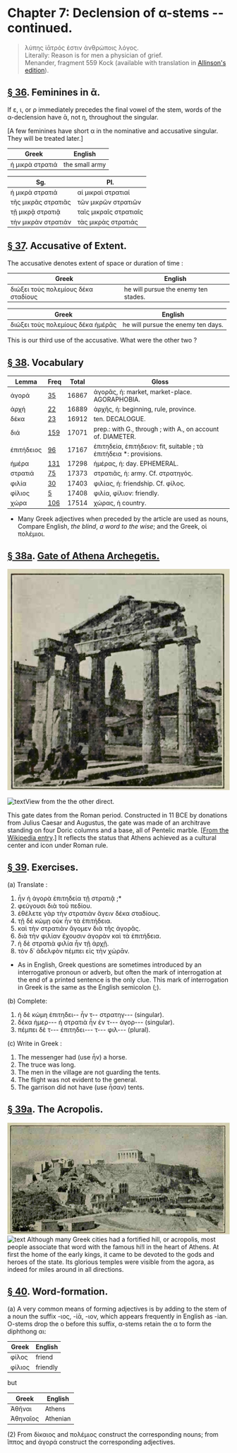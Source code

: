 # Chapter 7: Declension of α-stems -- continued.


>  λύπης ἰᾱτρός ἐστιν ἀνθρώποις λόγος.<br/>
>  Literally: Reason is for men a physician of grief.<br/>
<bibl>Menander, fragment 559 Kock (available with translation in [Allinson's edition](https://archive.org/details/menanderprincipa00menauoft/page/494/mode/2up)).
</bibl>




## [§ 36](#para36). Feminines in ᾱ.


If ε, ι, or ρ immediately precedes
the final vowel of the stem, words of the α-declension have
ᾱ, not η, throughout the singular.


[A few feminines have short α in the nominative and accusative singular.
They will be treated later.]


| Greek | English | 
| --- | -- | 
|  ἡ μικρὰ στρατιά  |  the small army  |


| Sg. | Pl. | 
| --- | --- 
| ἡ μικρὰ στρατιά | αἱ μικραὶ στρατιαί | 
| τῆς μικρᾶς στρατιᾶς | τῶν μικρῶν στρατιῶν | 
| τῇ μικρᾷ στρατιᾷ | ταῖς μικραῖς στρατιαῖς | 
| τὴν μικρὰν στρατιάν | τὰς μικρὰς στρατιάς | 



## [§ 37](#para37). Accusative of Extent.


The accusative denotes extent
of space or duration of time :

| Greek | English | 
| --- | -- | 
|  διώξει τοὺς πολεμίους δέκα σταδίους  |  he will pursue the enemy ten stades.  |


| Greek | English | 
| --- | -- | 
|  διώξει τοὺς πολεμίους δέκα ἡμέρᾱς  |  he will pursue the enemy ten days.  |




This is our third use of the accusative. What were the other two ?





<pb n="20"/>

## [§ 38](#para38). Vocabulary



| Lemma | Freq | Total | Gloss |
| --- | --- | --- | -- |
| ἀγορά | [35](https://github.com/gregorycrane/CrosbySchaeffer2.0/tree/main/chaps/vocpassages/ἀγορά.md) | 16867 | ἀγορᾶς, ἡ: market, market-place. AGORAPHOBIA.
| ἀρχή | [22](https://github.com/gregorycrane/CrosbySchaeffer2.0/tree/main/chaps/vocpassages/ἀρχή.md) | 16889 | ἀρχῆς, ἡ: beginning, rule, province.
| δέκα | [23](https://github.com/gregorycrane/CrosbySchaeffer2.0/tree/main/chaps/vocpassages/δέκα.md) | 16912 | ten. DECALOGUE.
| διά | [159](https://github.com/gregorycrane/CrosbySchaeffer2.0/tree/main/chaps/vocpassages/διά.md) | 17071 | prep.: with G., through ; with A., on account of. DIAMETER.
| ἐπιτήδειος | [96](https://github.com/gregorycrane/CrosbySchaeffer2.0/tree/main/chaps/vocpassages/ἐπιτήδειος.md) | 17167 | ἐπιτηδεία, ἐπιτήδειον: fit, suitable ; τὰ ἐπιτήδεια *: provisions.
| ἡμέρα | [131](https://github.com/gregorycrane/CrosbySchaeffer2.0/tree/main/chaps/vocpassages/ἡμέρα.md) | 17298 | ἡμέρας, ἡ: day. EPHEMERAL.
| στρατιά | [75](https://github.com/gregorycrane/CrosbySchaeffer2.0/tree/main/chaps/vocpassages/στρατιά.md) | 17373 | στρατιᾶς, ἡ: army. Cf. στρατηγός.
| φιλία | [30](https://github.com/gregorycrane/CrosbySchaeffer2.0/tree/main/chaps/vocpassages/φιλία.md) | 17403 | φιλίας, ἡ: friendship. Cf. φίλος.
| φίλιος | [5](https://github.com/gregorycrane/CrosbySchaeffer2.0/tree/main/chaps/vocpassages/φίλιος.md) | 17408 | φιλία, φίλιον: friendly.
| χώρα | [106](https://github.com/gregorycrane/CrosbySchaeffer2.0/tree/main/chaps/vocpassages/χώρα.md) | 17514 | χώρας, ἡ country.

* Many Greek adjectives when preceded by the article are used as nouns, Compare English, *the blind*, *a word to the wise*; and the Greek, οἱ πολέμιοι.


## [§ 38a](#para38a). [Gate of Athena Archegetis.](https://en.wikipedia.org/wiki/Gate_of_Athena_Archegetis)


![text](https://github.com/gregorycrane/CrosbySchaeffer2.0/blob/main/chaps/images/gateathena.jpg?raw=true)


![text](https://upload.wikimedia.org/wikipedia/commons/thumb/8/85/The_Gate_of_Athena_Archegetis_in_Athens_on_May_6%2C_2021.jpg/1280px-The_Gate_of_Athena_Archegetis_in_Athens_on_May_6%2C_2021.jpg)View from the the other direct.

This gate dates from the Roman period. Constructed in 11 BCE by donations from Julius Caesar and Augustus, the gate was made of an architrave standing on four Doric columns and a base, all of Pentelic marble. [[From the Wikipedia entry](https://en.wikipedia.org/wiki/Gate_of_Athena_Archegetis).] It reflects the status that Athens achieved as a cultural center and icon under Roman rule.


## [§ 39](#para39). Exercises.



(a) Translate :

1. ἦν ἡ ἀγορὰ ἐπιτηδεία τῇ στρατιᾷ ;*
2. φεύγουσι διὰ τοῦ πεδίου.
3. ἐθέλετε γὰρ τὴν στρατιὰν ἄγειν δέκα σταδίους.
4. τῇ δὲ κώμῃ οὐκ ἦν τὰ ἐπιτήδεια.
5. καὶ τὴν στρατιὰν ἄγομεν διὰ τῆς ἀγορᾶς.
6. διὰ τὴν φιλίαν ἔχουσιν ἀγορὰν καὶ τὰ ἐπιτήδεια. 
7. ἡ δὲ στρατιὰ φιλία ἦν τῇ ἀρχῇ.
8. τὸν δ᾽ ἀδελφὸν πέμπει εἰς τὴν χώρᾱν.

* As in English, Greek questions are sometimes introduced by an interrogative pronoun or adverb, but often the mark of interrogation at the end of a printed sentence is the only clue. This mark of interrogation in Greek is the same as the English semicolon (;).


(b) Complete:

1. ἡ δὲ κώμη ἐπιτηδει-- ἦν τ-- στρατηγ--- (singular). 
2. δέκα ἡμερ--- ἡ στρατιὰ ἦν ἐν τ--- ἀγορ--- (singular). 
3. πέμπει δὲ τ--- ἐπιτηδει--- τ--- φιλ--- (plural).

<pb n="21"/>
(c) Write in Greek :

1. The messenger had (use ἦν) a horse. 
2. The truce was long. 
3. The men in the village are not guarding the tents.
4. The flight was not evident to the general. 
5. The garrison did not have (use ἦσαν) tents.



## [§ 39a](#para39a). The Acropolis.



![text](https://github.com/gregorycrane/CrosbySchaeffer2.0/blob/main/chaps/images/acropolis.jpg?raw=true)
![text](https://upload.wikimedia.org/wikipedia/commons/thumb/e/e6/Classic_view_of_Acropolis.jpg/1280px-Classic_view_of_Acropolis.jpg)
Although many Greek cities had a fortified hill, or acropolis, most people
associate that word with the famous hi!l in the heart of Athens. At first the
home of the early kings, it came to be devoted to the gods and heroes of the
state. Its glorious temples were visible from the agora, as indeed for miles
around in all directions.

## [§ 40](#para40). Word-formation.


(a) A very common means of
forming adjectives is by adding to the stem of a noun
the suffix -ιος, -ίᾱ, -ιον, which appears frequently in English as -ian. O-stems drop the o before this suffix, α-stems retain the α to form the diphthong αι:

| Greek | English | 
| --- | -- | 
|  φίλος  |  friend  |
|  φίλιος  |  friendly  |


but

| Greek | English | 
| --- | -- | 
|  Ἀθῆναι  |  Athens  |
|  Ἀθηναῖος  |  Athenian  |






(2) From δίκαιος and πολέμιος construct the corresponding nouns; from ἵππος and ἀγορά construct the corresponding adjectives.

<pb n="22"/>




